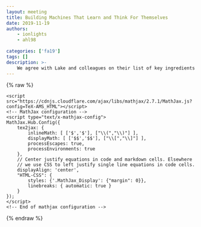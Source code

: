 ```yaml
---
layout: meeting
title: Building Machines That Learn and Think For Themselves
date: 2019-11-19
authors:
    - ionlights
    - ahl98
    
categories: ['fa19']
tags: []
description: >-
    We agree with Lake and colleagues on their list of key ingredients for building humanlike intelligence, including the idea that model-based reasoning is essential. However, we favor an approach that centers on one additional ingredient: autonomy. In particular, we aim toward agents that can both build and exploit their own internal models, with minimal human hand-engineering. We believe an approach centered on autonomous learning has the greatest chance of success as we scale toward real-world complexity, tackling domains for which ready-made formal models are not available. Here we survey several important examples of the progress that has been made toward building autonomous agents with humanlike abilities, and highlight some outstanding challenges.
---
```

{% raw %}



  <script src="https://cdnjs.cloudflare.com/ajax/libs/require.js/2.1.10/require.min.js"></script>
  <script src="https://cdnjs.cloudflare.com/ajax/libs/jquery/2.0.3/jquery.min.js"></script>

  

  <!-- Load mathjax -->
    <script src="https://cdnjs.cloudflare.com/ajax/libs/mathjax/2.7.1/MathJax.js?config=TeX-AMS_HTML"></script>
    <!-- MathJax configuration -->
    <script type="text/x-mathjax-config">
    MathJax.Hub.Config({
        tex2jax: {
            inlineMath: [ ['$','$'], ["\\(","\\)"] ],
            displayMath: [ ['$$','$$'], ["\\[","\\]"] ],
            processEscapes: true,
            processEnvironments: true
        },
        // Center justify equations in code and markdown cells. Elsewhere
        // we use CSS to left justify single line equations in code cells.
        displayAlign: 'center',
        "HTML-CSS": {
            styles: {'.MathJax_Display': {"margin": 0}},
            linebreaks: { automatic: true }
        }
    });
    </script>
    <!-- End of mathjax configuration -->
  
 


{% endraw %}